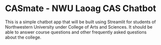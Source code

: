 # CASmate - NWU Laoag CAS Chatbot

This is a simple chatbot app that will be built using Streamlit for students of Northwestern University under College of Arts and Sciences. It should be able to answer course questions and other frequently asked questions about the college.


